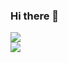 ### Hi there 👋

<a href="https://github.com/MetiKh2">
<img align="center" src="https://github-readme-stats.vercel.app/api?username=MetiKh2&show_icons=true&count_private=true&include_all_commits=true&theme=radical" /></a>
<br style='matgin-top=10px'>
<a href="https://github.com/MetiKh2">
<img align="center" src="https://github-readme-stats.vercel.app/api/top-langs/?username=MetiKh2&theme=dracula" />
</a>
<!--
**MetiKh2/MetiKh2** is a ✨ _special_ ✨ repository because its `README.md` (this file) appears on your GitHub profile.

Here are some ideas to get you started:

- 🔭 I’m currently working on ...
- 🌱 I’m currently learning ...
- 👯 I’m looking to collaborate on ...
- 🤔 I’m looking for help with ...
- 💬 Ask me about ...
- 📫 How to reach me: ...
- 😄 Pronouns: ...
- ⚡ Fun fact: ...
-->
